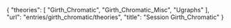 {
    "theories": [
        "Girth_Chromatic",
        "Girth_Chromatic_Misc",
        "Ugraphs"
    ],
    "url": "entries/girth_chromatic/theories",
    "title": "Session Girth_Chromatic"
}